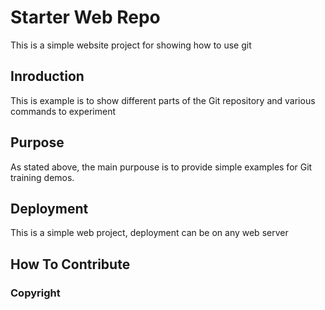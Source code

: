 # Starter Web Repo

This is a simple website project for
showing how to use git

## Inroduction

This is example is to show different parts
of the Git repository and various commands to experiment

## Purpose

As stated above, the main purpouse is to
provide simple examples for Git training demos.

## Deployment

This is a simple web project, deployment 
can be on any web server


## How To Contribute 

### Copyright
